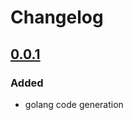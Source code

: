 # Changelog

## [0.0.1] 

### Added

- golang code generation

[0.0.1]:https://github.com/femoral/packetizr-gen-go/releases/tag/v0.0.1